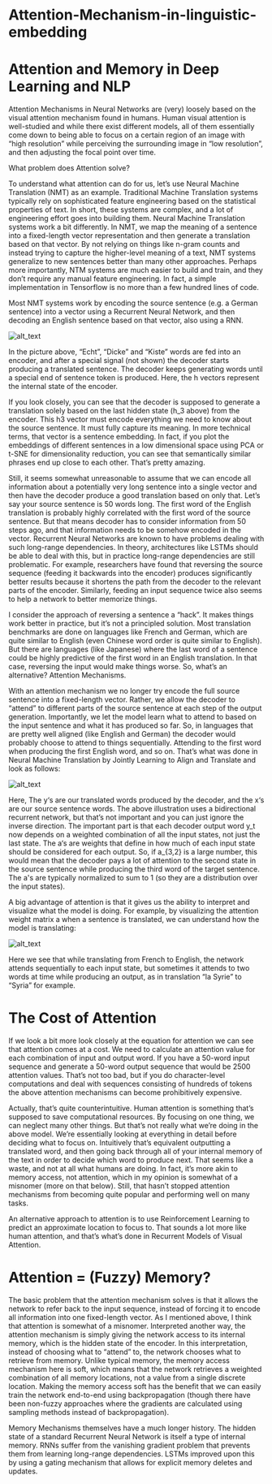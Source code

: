 # Attention-Mechanism-in-linguistic-embedding

# Attention and Memory in Deep Learning and NLP

Attention Mechanisms in Neural Networks are (very) loosely based on the visual attention mechanism found in humans. Human visual attention is well-studied and while there exist different models, all of them essentially come down to being able to focus on a certain region of an image with “high resolution” while perceiving the surrounding image in “low resolution”, and then adjusting the focal point over time.

What problem does Attention solve?

To understand what attention can do for us, let’s use Neural Machine Translation (NMT) as an example. Traditional Machine Translation systems typically rely on sophisticated feature engineering based on the statistical properties of text. In short, these systems are complex, and a lot of engineering effort goes into building them. Neural Machine Translation systems work a bit differently. In NMT, we map the meaning of a sentence into a fixed-length vector representation and then generate a translation based on that vector. By not relying on things like n-gram counts and instead trying to capture the higher-level meaning of a text, NMT systems generalize to new sentences better than many other approaches. Perhaps more importantly, NTM systems are much easier to build and train, and they don’t require any manual feature engineering. In fact, a simple implementation in Tensorflow is no more than a few hundred lines of code.

Most NMT systems work by encoding the source sentence (e.g. a German sentence) into a vector using a Recurrent Neural Network, and then decoding an English sentence based on that vector, also using a RNN.

![alt_text](http://www.wildml.com/wp-content/uploads/2015/09/Screen-Shot-2015-09-17-at-10.39.06-AM-1024x557.png)

In the picture above, “Echt”, “Dicke” and “Kiste” words are fed into an encoder, and after a special signal (not shown) the decoder starts producing a translated sentence. The decoder keeps generating words until a special end of sentence token is produced. Here, the h vectors represent the internal state of the encoder.

If you look closely, you can see that the decoder is supposed to generate a translation solely based on the last hidden state (h_3 above) from the encoder. This h3 vector must encode everything we need to know about the source sentence. It must fully capture its meaning. In more technical terms, that vector is a sentence embedding. In fact, if you plot the embeddings of different sentences in a low dimensional space using PCA or t-SNE for dimensionality reduction, you can see that semantically similar phrases end up close to each other. That’s pretty amazing.

Still, it seems somewhat unreasonable to assume that we can encode all information about a potentially very long sentence into a single vector and then have the decoder produce a good translation based on only that. Let’s say your source sentence is 50 words long. The first word of the English translation is probably highly correlated with the first word of the source sentence. But that means decoder has to consider information from 50 steps ago, and that information needs to be somehow encoded in the vector. Recurrent Neural Networks are known to have problems dealing with such long-range dependencies. In theory, architectures like LSTMs should be able to deal with this, but in practice long-range dependencies are still problematic. For example, researchers have found that reversing the source sequence (feeding it backwards into the encoder) produces significantly better results because it shortens the path from the decoder to the relevant parts of the encoder. Similarly, feeding an input sequence twice also seems to help a network to better memorize things.

I consider the approach of reversing a sentence a “hack”. It makes things work better in practice, but it’s not a principled solution. Most translation benchmarks are done on languages like French and German, which are quite similar to English (even Chinese word order is quite similar to English). But there are languages (like Japanese) where the last word of a sentence could be highly predictive of the first word in an English translation. In that case, reversing the input would make things worse. So, what’s an alternative? Attention Mechanisms.

With an attention mechanism we no longer try encode the full source sentence into a fixed-length vector. Rather, we allow the decoder to “attend” to different parts of the source sentence at each step of the output generation. Importantly, we let the model learn what to attend to based on the input sentence and what it has produced so far. So, in languages that are pretty well aligned (like English and German) the decoder would probably choose to attend to things sequentially. Attending to the first word when producing the first English word, and so on. That’s what was done in Neural Machine Translation by Jointly Learning to Align and Translate and look as follows:

![alt_text](http://www.wildml.com/wp-content/uploads/2015/12/Screen-Shot-2015-12-30-at-1.16.08-PM-235x300.png)

Here, The y‘s are our translated words produced by the decoder, and the x‘s are our source sentence words. The above illustration uses a bidirectional recurrent network, but that’s not important and you can just ignore the inverse direction. The important part is that each decoder output word y_t now depends on a weighted combination of all the input states, not just the last state. The a‘s are weights that define in how much of each input state should be considered for each output. So, if a_{3,2} is a large number, this would mean that the decoder pays a lot of attention to the second state in the source sentence while producing the third word of the target sentence. The a's are typically normalized to sum to 1 (so they are a distribution over the input states).

A big advantage of attention is that it gives us the ability to interpret and visualize what the model is doing. For example, by visualizing the attention weight matrix a when a sentence is translated, we can understand how the model is translating:

![alt_text](http://www.wildml.com/wp-content/uploads/2015/12/Screen-Shot-2015-12-30-at-1.23.48-PM-279x300.png)

Here we see that while translating from French to English, the network attends sequentially to each input state, but sometimes it attends to two words at time while producing an output, as in translation “la Syrie” to “Syria” for example.

# The Cost of Attention

If we look a bit more look closely at the equation for attention we can see that attention comes at a cost. We need to calculate an attention value for each combination of input and output word. If you have a 50-word input sequence and generate a 50-word output sequence that would be 2500 attention values. That’s not too bad, but if you do character-level computations and deal with sequences consisting of hundreds of tokens the above attention mechanisms can become prohibitively expensive.

Actually, that’s quite counterintuitive. Human attention is something that’s supposed to save computational resources. By focusing on one thing, we can neglect many other things. But that’s not really what we’re doing in the above model. We’re essentially looking at everything in detail before deciding what to focus on. Intuitively that’s equivalent outputting a translated word, and then going back through all of your internal memory of the text in order to decide which word to produce next. That seems like a waste, and not at all what humans are doing. In fact, it’s more akin to memory access, not attention, which in my opinion is somewhat of a misnomer (more on that below). Still, that hasn’t stopped attention mechanisms from becoming quite popular and performing well on many tasks.

An alternative approach to attention is to use Reinforcement Learning to predict an approximate location to focus to. That sounds a lot more like human attention, and that’s what’s done in Recurrent Models of Visual Attention.

# Attention = (Fuzzy) Memory?

The basic problem that the attention mechanism solves is that it allows the network to refer back to the input sequence, instead of forcing it to encode all information into one fixed-length vector. As I mentioned above, I think that attention is somewhat of a misnomer. Interpreted another way, the attention mechanism is simply giving the network access to its internal memory, which is the hidden state of the encoder. In this interpretation, instead of choosing what to “attend” to, the network chooses what to retrieve from memory. Unlike typical memory, the memory access mechanism here is soft, which means that the network retrieves a weighted combination of all memory locations, not a value from a single discrete location. Making the memory access soft has the benefit that we can easily train the network end-to-end using backpropagation (though there have been non-fuzzy approaches where the gradients are calculated using sampling methods instead of backpropagation).

Memory Mechanisms themselves have a much longer history. The hidden state of a standard Recurrent Neural Network is itself a type of internal memory. RNNs suffer from the vanishing gradient problem that prevents them from learning long-range dependencies. LSTMs improved upon this by using a gating mechanism that allows for explicit memory deletes and updates.
